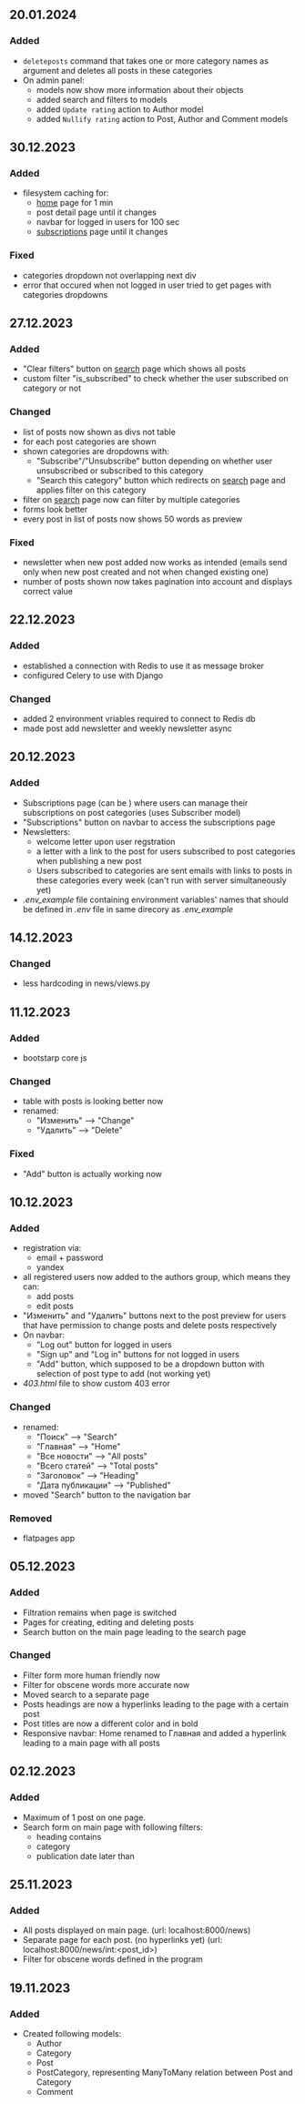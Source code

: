 ## 20.01.2024

### Added

- `deleteposts` command that takes one or more category names as argument and deletes all posts in these categories
- On admin panel:
  - models now show more information about their objects
  - added search and filters to models
  - added `Update rating` action to Author model
  - added `Nullify rating` action to Post, Author and Comment models

## 30.12.2023

### Added

- filesystem caching for:
  - [home](http://127.0.0.1:8000/news/) page for 1 min
  - post detail page until it changes
  - navbar for logged in users for 100 sec
  - [subscriptions](http://127.0.0.1:8000/news/subscriptions) page until it changes

### Fixed

- categories dropdown not overlapping next div
- error that occured when not logged in user tried to get pages with categories dropdowns

## 27.12.2023  
  
### Added  

- "Clear filters" button on [search](http://127.0.0.1:8000/news/search) page which shows all posts  
- custom filter "is_subscribed" to check whether the user subscribed on category or not

### Changed  
  
- list of posts now shown as divs not table  
- for each post categories are shown  
- shown categories are dropdowns with:  
  - "Subscribe"/"Unsubscribe" button depending on whether user unsubscribed or subscribed to this category  
  - "Search this category" button which redirects on [search](http://127.0.0.1:8000/news/search) page and applies filter on this category
- filter on [search](http://127.0.0.1:8000/news/search) page now can filter by multiple categories  
- forms look better  
- every post in list of posts now shows 50 words as preview

### Fixed

- newsletter when new post added now works as intended (emails send only when new post created and not when changed existing one)  
- number of posts shown now takes pagination into account and displays correct value  

## 22.12.2023  
  
### Added  
  
- established a connection with Redis to use it as message broker  
- configured Celery to use with Django  
  
### Changed  
  
- added 2 environment vriables required to connect to Redis db  
- made post add newsletter and weekly newsletter async  
  
## 20.12.2023  
  
### Added  
  
- Subscriptions page (can be ) where users can manage their subscriptions on post categories (uses Subscriber model)  
- "Subscriptions" button on navbar to access the subscriptions page  
- Newsletters:  
  - welcome letter upon user regstration
  - a letter with a link to the post for users subscribed to post categories when publishing a new post
  - Users subscribed to categories are sent emails with links to posts in these categories every week (can't run with server simultaneously yet)  
- _.env_example_ file containing environment variables' names that should be defined in _.env_ file in same direcory as _.env_example_  

## 14.12.2023  
  
### Changed  
  
- less hardcoding in news/views.py  
  
## 11.12.2023  
  
### Added  
  
- bootstarp core js  
  
### Changed  
  
- table with posts is looking better now
- renamed:  
  - "Изменить" --> "Change"
  - "Удалить" --> "Delete" 
  
### Fixed  
  
- "Add" button is actually working now  
  
## 10.12.2023  
  
### Added  
  
- registration via:  
  - email + password  
  - yandex  
- all registered users now added to the authors group, which means they can:  
  - add posts  
  - edit posts  
- "Изменить" and "Удалить" buttons next to the post preview for users that have permission to change posts and delete posts respectively  
- On navbar:  
  - "Log out" button for logged in users  
  - "Sign up" and "Log in" buttons for not logged in users  
  - "Add" button, which supposed to be a dropdown button with selection of post type to add (not working yet)  
- _403.html_ file to show custom 403 error  
  
### Changed  
  
- renamed:  
  - "Поиск" --> "Search"  
  - "Главная" --> "Home"  
  - "Все новости" --> "All posts"  
  - "Всего статей" --> "Total posts"  
  - "Заголовок" --> "Heading"  
  - "Дата публикации" --> "Published"  
- moved "Search" button to the navigation bar 
  
### Removed  
  
- flatpages app
  
## 05.12.2023  

### Added  

- Filtration remains when page is switched  
- Pages for creating, editing and deleting posts  
- Search button on the main page leading to the search page  
  
### Changed  
  
- Filter form more human friendly now  
- Filter for obscene words more accurate now  
- Moved search to a separate page  
- Posts headings are now a hyperlinks leading to the page with a certain post  
- Post titles are now a different color and in bold  
- Responsive navbar: Home renamed to Главная and added a hyperlink leading to a main page with all posts  
  
## 02.12.2023  
  
### Added  
  
- Maximum of 1 post on one page.  
- Search form on main page with following filters:  
  * heading contains  
  * category  
  * publication date later than  
  
## 25.11.2023  
  
### Added  
  
- All posts displayed on main page. (url: localhost:8000/news)  
- Separate page for each post. (no hyperlinks yet) (url: localhost:8000/news/int:<post_id>)  
- Filter for obscene words defined in the program  
  
## 19.11.2023  
  
### Added  
  
- Created following models:  
  * Author  
  * Category  
  * Post  
  * PostCategory, representing ManyToMany relation between Post and Category  
  * Comment  
